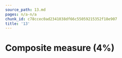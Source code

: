 ```yaml
---
source_path: 13.md
pages: n/a-n/a
chunk_id: c78ccec0ad2341038df66c55059215352f18e907
title: '13'
---
```

# Composite measure (4%)
